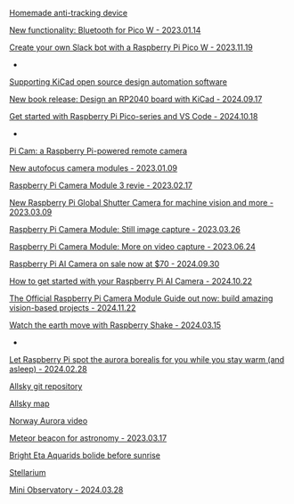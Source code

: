 


[Homemade anti-tracking device](https://www.raspberrypi.com/news/homemade-anti-tracking-device/)

[New functionality: Bluetooth for Pico W - 2023.01.14](https://www.raspberrypi.com/news/new-functionality-bluetooth-for-pico-w/) 

[Create your own Slack bot with a Raspberry Pi Pico W - 2023.11.19](https://www.raspberrypi.com/news/create-your-own-slack-bot-with-a-raspberry-pi-pico-w/) 


- 


[Supporting KiCad open source design automation software](https://www.raspberrypi.com/news/supporting-kicad-open-source-design-automation-software/) 

[New book release: Design an RP2040 board with KiCad - 2024.09.17](https://www.raspberrypi.com/news/new-book-release-design-an-rp2040-board-with-kicad/) 

[Get started with Raspberry Pi Pico-series and VS Code - 2024.10.18](https://www.raspberrypi.com/news/get-started-with-raspberry-pi-pico-series-and-vs-code/) 

- 

[Pi Cam: a Raspberry Pi-powered remote camera](https://www.raspberrypi.com/news/pi-cam-a-raspberry-pi-powered-remote-camera/)

[New autofocus camera modules - 2023.01.09](https://www.raspberrypi.com/news/new-autofocus-camera-modules/) 

[Raspberry Pi Camera Module 3 revie - 2023.02.17](https://www.raspberrypi.com/news/raspberry-pi-camera-module-3-review-hackspace-64/) 

[New Raspberry Pi Global Shutter Camera for machine vision and more - 2023.03.09](https://www.raspberrypi.com/news/new-raspberry-pi-global-shutter-camera/) 

[Raspberry Pi Camera Module: Still image capture - 2023.03.26](https://www.raspberrypi.com/news/raspberry-pi-camera-module-still-image-capture/) 

[Raspberry Pi Camera Module: More on video capture - 2023.06.24](https://www.raspberrypi.com/news/raspberry-pi-camera-module-more-on-video-capture/) 

[Raspberry Pi AI Camera on sale now at $70 - 2024.09.30](https://www.raspberrypi.com/news/raspberry-pi-ai-camera-on-sale-now/) 

[How to get started with your Raspberry Pi AI Camera - 2024.10.22](https://www.raspberrypi.com/news/how-to-get-started-with-your-raspberry-pi-ai-camera/) 

[The Official Raspberry Pi Camera Module Guide out now: build amazing vision-based projects - 2024.11.22](https://www.raspberrypi.com/news/the-official-raspberry-pi-camera-module-guide-out-now-build-amazing-vision-based-projects/)

[Watch the earth move with Raspberry Shake - 2024.03.15](https://www.raspberrypi.com/news/watch-the-earth-move-with-raspberry-shake/)

- 

[Let Raspberry Pi spot the aurora borealis for you while you stay warm (and asleep) - 2024.02.28](https://www.raspberrypi.com/news/let-raspberry-pi-spot-the-aurora-borealis-for-you-while-you-stay-warm-and-asleep/) 

[Allsky git repository](https://github.com/AllskyTeam/allsky)

[Allsky map](https://www.thomasjacquin.com/allsky-map/) 

[Norway Aurora video](https://www.fiamingofamily.com/allsky/videos/allsky-20250216.mp4) 

[Meteor beacon for astronomy - 2023.03.17](https://www.raspberrypi.com/news/meteor-beacon-for-astronomy/) 

[Bright Eta Aquarids bolide before sunrise](https://meteornews.net/news/bright-eta-aquarids-bolide-before-sunrise/) 

[Stellarium](https://stellarium.org/)

[Mini Observatory - 2024.03.28](https://www.raspberrypi.com/news/mini-observatory-the-magpi-140/) 




